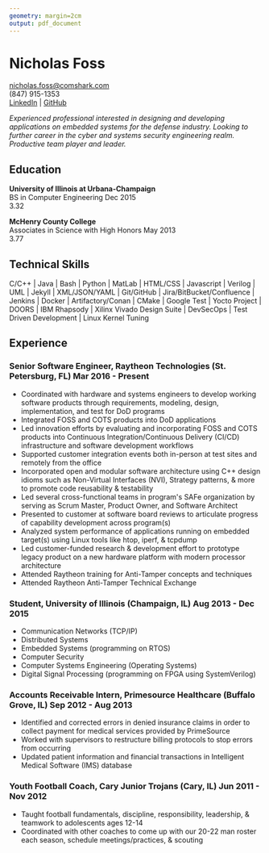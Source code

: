 ```yaml
---
geometry: margin=2cm
output: pdf_document
---
```


# Nicholas Foss

<nicholas.foss@comshark.com>  
(847) 915-1353  
[LinkedIn](https://www.linkedin.com/in/nfoss) | [GitHub](https://github.com/nickfoss32)  

_Experienced professional interested in designing and developing applications on embedded systems for the defense industry. Looking to further career in the cyber and systems security engineering realm. Productive team player and leader._  

## Education
**University of Illinois at Urbana-Champaign**  
<span>BS in Computer Engineering</span> <span>Dec 2015</span>  
3.32  

**McHenry County College**  
<span>Associates in Science with High Honors</span> <span>May 2013</span>  
3.77  

<!-- ## Certifications  -->
<!-- - Security+ -->

## Technical Skills
<span>C/C++ | Java | Bash | Python | MatLab | HTML/CSS | Javascript | Verilog | UML | Jekyll | XML/JSON/YAML | Git/GitHub | Jira/BitBucket/Confluence | Jenkins | Docker | Artifactory/Conan | CMake | Google Test | Yocto Project | DOORS | IBM Rhapsody | Xilinx Vivado Design Suite | DevSecOps | Test Driven Development | Linux Kernel Tuning </span>

## Experience

### <span>Senior Software Engineer, Raytheon Technologies (St. Petersburg, FL)</span> <span>Mar 2016 - Present</span>
- Coordinated with hardware and systems engineers to develop working software products through requirements, modeling, design, implementation, and test for DoD programs
- Integrated FOSS and COTS products into DoD applications
- Led innovation efforts by evaluating and incorporating FOSS and COTS products into Continuous Integration/Continuous Delivery (CI/CD) infrastructure and software development workflows
- Supported customer integration events both in-person at test sites and remotely from the office
- Incorporated open and modular software architecture using C++ design idioms such as Non-Virtual Interfaces (NVI), Strategy patterns, & more to promote code reusability & testability
- Led several cross-functional teams in program's SAFe organization by serving as Scrum Master, Product Owner, and Software Architect
- Presented to customer at software board reviews to articulate progress of capability development across program(s)
- Analyzed system performance of applications running on embedded target(s) using Linux tools like htop, iperf, & tcpdump
- Led customer-funded research & development effort to prototype legacy product on a new hardware platform with modern processor architecture
- Attended Raytheon training for Anti-Tamper concepts and techniques
- Attended Raytheon Anti-Tamper Technical Exchange

### <span>Student, University of Illinois (Champaign, IL)</span> <span>Aug 2013 - Dec 2015</span>
 - Communication Networks (TCP/IP)
 - Distributed Systems
 - Embedded Systems (programming on RTOS)
 - Computer Security
 - Computer Systems Engineering (Operating Systems)
 - Digital Signal Processing (programming on FPGA using SystemVerilog)

### <span>Accounts Receivable Intern, Primesource Healthcare (Buffalo Grove, IL)</span> <span>Sep 2012 - Aug 2013</span>
 - Identified and corrected errors in denied insurance claims in order to collect payment for medical services provided by PrimeSource
 - Worked with supervisors to restructure billing protocols to stop errors from occurring
 - Updated patient information and financial transactions in Intelligent Medical Software (IMS) database

### <span>Youth Football Coach, Cary Junior Trojans (Cary, IL)</span> <span>Jun 2011 - Nov 2012</span>
- Taught football fundamentals, discipline, responsibility, leadership, & teamwork to adolescents ages 12-14
- Coordinated with other coaches to come up with our 20-22 man roster each season, schedule meetings/practices, & scouting
